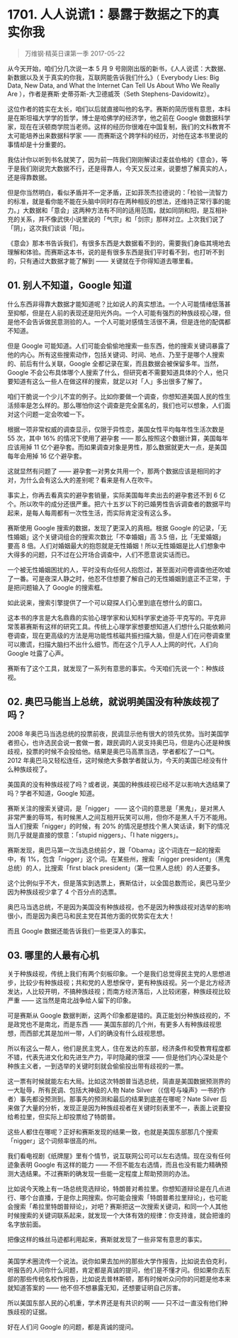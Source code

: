 # 1701. 人人说谎1：暴露于数据之下的真实你我
> 万维钢·精英日课第一季
2017-05-22

从今天开始，咱们分几次说一本 5 月 9 号刚刚出版的新书，《人人说谎：大数据、新数据以及关于真实的你我，互联网能告诉我们什么》（ Everybody Lies: Big Data, New Data, and What the Internet Can Tell Us About Who We Really Are ），作者是赛斯·史蒂芬斯-大卫德威茨（Seth Stephens-Davidowitz）。

这位作者的姓实在太长，咱们以后就直接叫他的名字。赛斯的简历很有意思，本科是在斯坦福大学学的哲学，博士是哈佛学的经济学，他之前在 Google 做数据科学家，现在在沃顿商学院当老师。这样的经历你很难在中国复制，我们的文科教育不太可能培养出来数据科学家 —— 而赛斯这个跨学科的经历，对他在这本书里说的事情却是十分重要的。

我估计你以听到书名就笑了，因为前一阵我们刚刚解读过麦兹伯格的《意会》，等于是我们刚说完大数据不行，还是得靠人，今天又反过来，说要想了解真实的人，还是得靠数据。

但是你当然明白，看似矛盾并不一定矛盾，正如菲茨杰拉德说的：「检验一流智力的标准，就是看你能不能在头脑中同时存在两种相反的想法，还维持正常行事的能力。」大数据和「意会」这两种方法有不同的适用范围，就如同阴和阳，是互相补充的关系，并不像武侠小说里说的「气宗」和「剑宗」那样对立。上次我们说了「阴」，这次我们谈谈「阳」。

《意会》那本书告诉我们，有很多东西是大数据看不到的，需要我们身临其境地去理解和体验。而赛斯这本书，说的是有很多东西是我们平时看不到，也打听不到的，只有通过大数据才能了解到 —— 关键就在于你得知道去哪里看。

## 01. 别人不知道，Google 知道

什么东西非得靠大数据才能知道呢？比如说人的真实想法。一个人可能情绪低落甚至抑郁，但是在人前的表现还是阳光外向。一个人可能有强烈的种族歧视心理，但是他不会告诉做民意测验的人。一个人可能对感情生活很不满，但是连他的配偶都不知道。

但是 Google 可能知道。人们可能会偷偷地搜索一些东西，他的搜索关键词暴露了他的内心。所有这些搜索动作，包括关键词、时间、地点、乃至于是哪个人搜索的、前后有什么关联，Google 全都记录在案，而且数据会被保留多年。当然，Google 不会公布具体哪个人搜索了什么，但研究者不需要知道具体的个人，他只要知道有这么一些人在做这样的搜索，就足以对「人」多出很多了解了。

咱们干脆说一个少儿不宜的例子。比如你要做一个调查，你想知道美国人民的性生活频率是怎么样的。那么哪怕你这个调查是完全匿名的，我们也可以想象，人们面对这个问题一定会吹嘘一下。

根据一项非常权威的调查显示，仅限于异性恋，美国女性平均每年性生活次数是 55 次，其中 16% 的情况下使用了避孕套 —— 那么按照这个数据计算，美国每年应该用掉 11 亿个避孕套。而如果调查对象是男性，那么数据就更大一点，是美国每年会用掉 16 亿个避孕套。

这就显然有问题了 —— 避孕套一对男女共用一个，那两个数据应该是相同的才对，为什么会有这么大的差别呢？看来是有人在吹牛。

事实上，你再去看真实的避孕套销量，实际美国每年卖出去的避孕套还不到 6 亿个。所以吹牛的成分还很严重。把六十五岁以下的已婚男性告诉调查者的数据平均起来，是每人每周都有一次性生活，而实际肯定没有这么多。

赛斯使用 Google 搜索的数据，发现了更深入的真相。根据 Google 的记录，「无性婚姻」这个关键词组合的搜索次数比「不幸婚姻」高 3.5 倍，比「无爱婚姻」要高 8 倍。人们对婚姻最大的抱怨就是无性婚姻！所以无性婚姻是比人们想象中大得多的问题，只不过在公开场合调查中，人们不愿意说实话而已。

一个被无性婚姻困扰的人，平时没有向任何人抱怨过，甚至面对问卷调查他还吹嘘了一番。可是夜深人静之时，他忍不住想要了解自己的无性婚姻到底正不正常，于是把问题输入了 Google 的搜索框。

如此说来，搜索引擎提供了一个可以窥探人们心里到底在想什么的窗口。

这本书的序言是大名鼎鼎的实验心理学家和认知科学家史迪芬·平克写的。平克非常羡慕赛斯有这样的研究工具。传统上心理学家想要想知道人们想什么只能依赖问卷调查，现在更高级的方法是用功能性核磁共振扫描大脑，但是人们在问卷调查里可以撒谎，扫描大脑扫不出什么细节。而在这个几乎人人上网的时代，人们向 Google 吐露了心声。

赛斯有了这个工具，就发现了一系列有意思的事实。今天咱们先说一个：种族歧视。

## 02. 奥巴马能当上总统，就说明美国没有种族歧视了吗？

2008 年奥巴马当选总统的投票前夜，民调显示他有很大的领先优势。当时美国学者担心，也许选民会说一套做一套，跟民调的人说支持奥巴马，但是内心还是种族歧视，投票的时候不会投给他。结果是奥巴马高票当选，学者都松了一口气。2012 年奥巴马又轻松连任，这时候绝大多数学者就认为，今天的美国已经没有什么种族歧视了。

美国真的没有种族歧视了吗？或者说，美国的种族歧视已经不足以影响大选结果了吗？学者不知道，Google 知道。

赛斯关注的搜索关键词，是「nigger」 —— 这个词的意思是「黑鬼」，是对黑人非常严重的辱骂，有时候黑人之间互相开玩笑可以用，但你不是黑人千万不能用。当人们搜索「nigger」的时候，有 20% 的情况是想找个黑人笑话读，剩下的情况则几乎就是直接的恨意：「stupid niggers」、「I hate niggers」。

赛斯发现，奥巴马第一次当选总统前夕，跟「Obama」这个词连在一起的搜索中，有 1%，包含「nigger」这个词。在某些州，搜索「nigger president」（黑鬼总统）的人，比搜索「first black president」（第一位黑人总统）的人还要多。

这个比例似乎不大，但是落实到选票上，赛斯估计，以全国总数而论，奥巴马至少因为种族歧视少拿了 4 个百分点的选票。

奥巴马当选总统，不是因为美国没有种族歧视，也不是因为种族歧视对选举的影响很小，而是因为奥巴马和民主党在其他方面的优势实在太大！

而且 Google 数据还能告诉我们一些更深入的事实。

## 03. 哪里的人最有心机

关于种族歧视，传统上我们有两个刻板印象。一个是我们总觉得民主党的人思想进步，比较少有种族歧视；共和党的人思想保守，更有种族歧视。另一个是北方经济发达，人比较开明，不搞种族歧视；而南方经济落后，人比较闭塞，种族歧视比较严重 —— 这当然是南北战争给人留下的印象。

可是赛斯从 Google 数据判断，这两个印象都是错的。真正能划分种族歧视的，不是政党也不是南北，而是东西 —— 美国东部的几个州，有更多人有种族歧视思想，而西部尤其是加州一带，人们的确没有什么歧视思想。

所以有这么一帮人，他们是民主党人，住在发达的东部，经济条件和受教育程度都不错，代表先进文化和先进生产力，平时隐藏的很深 —— 但是他们内心深处是个种族主义者，一到选举的关键时刻就会偷偷投出带有歧视的一票。

这一票有时候就能左右大局。比如这次特朗普当选总统，简直是美国数据预测界的一大耻辱，所有民调、包括大神级的人物 Nate Silver （《信号与噪声》一书的作者）事先都没预测到。那事先的预测和最后的结果到底差在哪呢？Nate Silver 后来做了大量的分析，发现正是因为种族歧视者在关键时刻表里不一，表面上说要投给希拉里，但实际上却投票给了特朗普。

这些人都住在哪呢？正好和赛斯发现的结果一致，也就是美国东部那几个搜索「nigger」这个词频率很高的州。

我们看电视剧《纸牌屋》里有个情节，说互联网公司可以左右选情。现在没有任何迹象表明 Google 有这样的能力 —— 不但不能左右选情，而且也没有能力精确预测大选结果。不过赛斯的确发现一些能一定程度上帮助预测的办法。

比如说今天晚上有一场总统竞选辩论，特朗普对希拉里。你想知道辩论是在几点进行、哪个台直播，于是你上网搜索。你可能会搜索「特朗普希拉里辩论」，也可能会搜索「希拉里特朗普辩论」，对吧？赛斯把这一次搜索关键词，和同一个人其他时候搜索的关键词联系起来，就发现一个大体有效的规律：你支持谁，就会把谁的名字放前面。

把像这样的蛛丝马迹都利用起来，赛斯就发现了一些非常有意思的事实。

***

美国学术圈流传一个说法。说你如果去加州的那些大学作报告，比如说去伯克利，听报告的人问你什么问题，肯定都是真诚的提问，他们是不懂才问。但如果你去东部的那些传统名校作报告，比如说去普林斯顿，那有时候听众问你的问题是他本来就知道答案的 —— 他不但不想暴露无知，还想要证明自己厉害。

所以美国东部人民的心机重，学术界还是有共识的啊 —— 只不过一直没有他们种族歧视的证据。

好在人们问 Google 的问题，都是真诚的提问。

